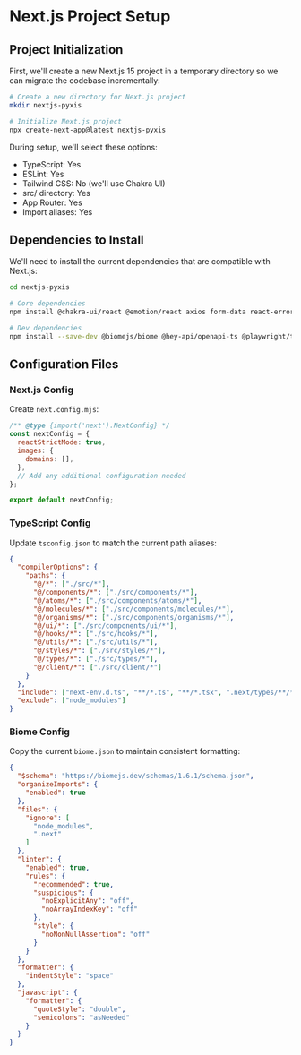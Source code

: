 # Next.js Project Setup

## Project Initialization

First, we'll create a new Next.js 15 project in a temporary directory so we can migrate the codebase incrementally:

```bash
# Create a new directory for Next.js project
mkdir nextjs-pyxis

# Initialize Next.js project
npx create-next-app@latest nextjs-pyxis
```

During setup, we'll select these options:
- TypeScript: Yes
- ESLint: Yes
- Tailwind CSS: No (we'll use Chakra UI)
- src/ directory: Yes
- App Router: Yes
- Import aliases: Yes

## Dependencies to Install

We'll need to install the current dependencies that are compatible with Next.js:

```bash
cd nextjs-pyxis

# Core dependencies
npm install @chakra-ui/react @emotion/react axios form-data react-error-boundary react-hook-form react-icons

# Dev dependencies
npm install --save-dev @biomejs/biome @hey-api/openapi-ts @playwright/test typescript @types/node @types/react @types/react-dom dotenv
```

## Configuration Files

### Next.js Config
Create `next.config.mjs`:

```javascript
/** @type {import('next').NextConfig} */
const nextConfig = {
  reactStrictMode: true,
  images: {
    domains: [],
  },
  // Add any additional configuration needed
};

export default nextConfig;
```

### TypeScript Config
Update `tsconfig.json` to match the current path aliases:

```json
{
  "compilerOptions": {
    "paths": {
      "@/*": ["./src/*"],
      "@/components/*": ["./src/components/*"],
      "@/atoms/*": ["./src/components/atoms/*"],
      "@/molecules/*": ["./src/components/molecules/*"],
      "@/organisms/*": ["./src/components/organisms/*"],
      "@/ui/*": ["./src/components/ui/*"],
      "@/hooks/*": ["./src/hooks/*"],
      "@/utils/*": ["./src/utils/*"],
      "@/styles/*": ["./src/styles/*"],
      "@/types/*": ["./src/types/*"],
      "@/client/*": ["./src/client/*"]
    }
  },
  "include": ["next-env.d.ts", "**/*.ts", "**/*.tsx", ".next/types/**/*.ts"],
  "exclude": ["node_modules"]
}
```

### Biome Config
Copy the current `biome.json` to maintain consistent formatting:

```json
{
  "$schema": "https://biomejs.dev/schemas/1.6.1/schema.json",
  "organizeImports": {
    "enabled": true
  },
  "files": {
    "ignore": [
      "node_modules",
      ".next"
    ]
  },
  "linter": {
    "enabled": true,
    "rules": {
      "recommended": true,
      "suspicious": {
        "noExplicitAny": "off",
        "noArrayIndexKey": "off"
      },
      "style": {
        "noNonNullAssertion": "off"
      }
    }
  },
  "formatter": {
    "indentStyle": "space"
  },
  "javascript": {
    "formatter": {
      "quoteStyle": "double",
      "semicolons": "asNeeded"
    }
  }
}
```